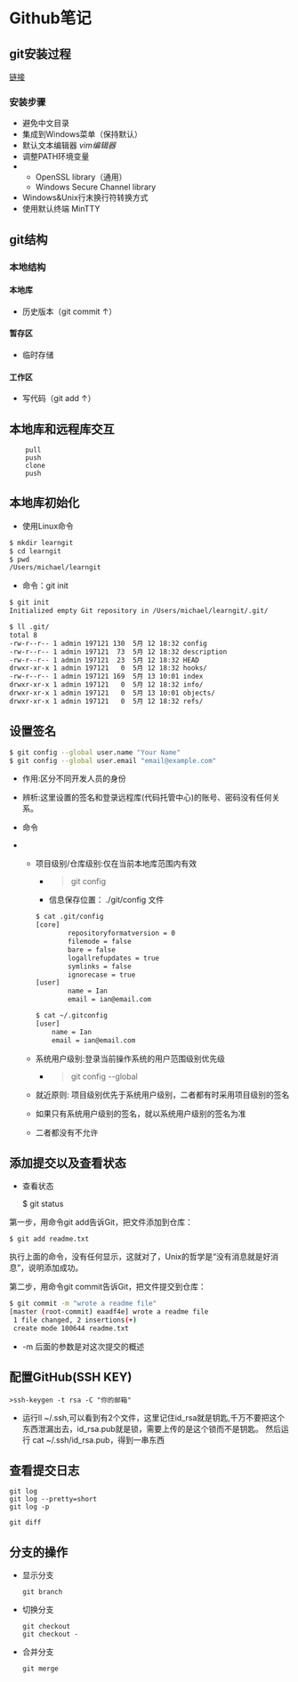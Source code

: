 # Github笔记

## git安装过程
[链接](https://git-scm.com)
### 安装步骤

* 避免中文目录
* 集成到Windows菜单（保持默认）
* 默认文本编辑器 *vim编辑器*
* 调整PATH环境变量
* *  OpenSSL library（通用）
  *  Windows Secure Channel library
* Windows&Unix行末换行符转换方式
* 使用默认终端 MinTTY

## git结构
### 本地结构
#### 本地库
* 历史版本（git commit ↑）
#### 暂存区
* 临时存储
#### 工作区
* 写代码（git add ↑）

## 本地库和远程库交互
``` 
    pull
    push
    clone
    push 
```

## 本地库初始化

* 使用Linux命令
```bash
$ mkdir learngit
$ cd learngit
$ pwd
/Users/michael/learngit
```
* 命令：git init
```bash
$ git init
Initialized empty Git repository in /Users/michael/learngit/.git/
```

```bash
$ ll .git/
total 8
-rw-r--r-- 1 admin 197121 130  5月 12 18:32 config
-rw-r--r-- 1 admin 197121  73  5月 12 18:32 description
-rw-r--r-- 1 admin 197121  23  5月 12 18:32 HEAD
drwxr-xr-x 1 admin 197121   0  5月 12 18:32 hooks/
-rw-r--r-- 1 admin 197121 169  5月 13 10:01 index
drwxr-xr-x 1 admin 197121   0  5月 12 18:32 info/
drwxr-xr-x 1 admin 197121   0  5月 13 10:01 objects/
drwxr-xr-x 1 admin 197121   0  5月 12 18:32 refs/

```

## 设置签名

```bash
$ git config --global user.name "Your Name"
$ git config --global user.email "email@example.com"
```


* 作用:区分不同开发人员的身份

* 辨析:这里设置的签名和登录远程库(代码托管中心)的账号、密码没有任何关系。
* 命令
*   * 项目级别/仓库级别:仅在当前本地库范围内有效
        * >git config
        * 信息保存位置： ./git/config 文件
        ```bash
        $ cat .git/config
        [core]
                repositoryformatversion = 0
                filemode = false
                bare = false
                logallrefupdates = true
                symlinks = false
                ignorecase = true
        [user]
                name = Ian
                email = ian@email.com

        ```


        ```bash
        $ cat ~/.gitconfig
        [user]
            name = Ian
            email = ian@email.com

        ```
        

    * 系统用户级别:登录当前操作系统的用户范围级别优先级
        * >git config --global
    * 就近原则: 项目级别优先于系统用户级别，二者都有时采用项目级别的签名

    * 如果只有系统用户级别的签名，就以系统用户级别的签名为准
    * 二者都没有不允许
## 添加提交以及查看状态

* 查看状态
        
     $ git status

第一步，用命令git add告诉Git，把文件添加到仓库：

    $ git add readme.txt
执行上面的命令，没有任何显示，这就对了，Unix的哲学是“没有消息就是好消息”，说明添加成功。

第二步，用命令git commit告诉Git，把文件提交到仓库：
```bash
$ git commit -m "wrote a readme file"
[master (root-commit) eaadf4e] wrote a readme file
 1 file changed, 2 insertions(+)
 create mode 100644 readme.txt
 ```
* -m 后面的参数是对这次提交的概述

## 配置GitHub(SSH KEY)

    >ssh-keygen -t rsa -C "你的邮箱"

* 运行ll ~/.ssh,可以看到有2个文件，这里记住id_rsa就是钥匙,千万不要把这个东西泄漏出去，id_rsa.pub就是锁，需要上传的是这个锁而不是钥匙。
然后运行 cat ~/.ssh/id_rsa.pub，得到一串东西


## 查看提交日志
    git log
    git log --pretty=short
    git log -p
      
    git diff

## 分支的操作
* 显示分支

      git branch
* 切换分支

      git checkout
      git checkout - 
* 合并分支

      git merge

